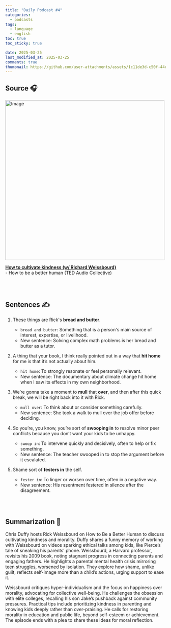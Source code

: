 ```yaml
---
title: "Daily Podcast #4"
categories:
  - podcasts
tags:
  - language
  - english
toc: true
toc_sticky: true

date: 2025-03-25
last_modified_at: 2025-03-25
comments: true
thumbnail: https://github.com/user-attachments/assets/1c11de3d-c50f-44e9-b0cc-c06b6f8bd7f1
---
```


## Source 🎧
<img width="500" alt="Image" src="https://github.com/user-attachments/assets/5ecb3db4-5ad6-489a-abe8-e1cba45fda2d" />
<br>

 [**How to cultivate kindness (w/ Richard Weissbourd)**](https://www.ted.com/podcasts/how-to-cultivate-kindness-transcript)  <br>
 \- How to be a better human (TED Audio Collective)

<br><br>

## Sentences ✍️

1. These things are Rick's **bread and butter**.
    - `bread and butter`: Something that is a person's main source of interest, expertise, or livelihood.
    - New sentence: Solving complex math problems is her bread and butter as a tutor.

 
2. A thing that your book, I think really pointed out in a way that **hit home** for me is that it’s not actually about him.
    - `hit home`: To strongly resonate or feel personally relevant.
    - New sentence: The documentary about climate change hit home when I saw its effects in my own neighborhood.

 
3. We’re gonna take a moment to **mull** that **over**, and then after this quick break, we will be right back into it with Rick.
    - `mull over`: To think about or consider something carefully.
    - New sentence: She took a walk to mull over the job offer before deciding.
 

4. So you’re, you know, you’re sort of **swooping in** to resolve minor peer conflicts because you don’t want your kids to be unhappy.
    - `swoop in`: To intervene quickly and decisively, often to help or fix something.
    - New sentence: The teacher swooped in to stop the argument before it escalated.

 
5. Shame sort of **festers in** the self.
    - `fester in`: To linger or worsen over time, often in a negative way.
    - New sentence: His resentment festered in silence after the disagreement.

<br><br>

## Summarization 👀

Chris Duffy hosts Rick Weissbourd on How to Be a Better Human to discuss cultivating kindness and morality. 
Duffy shares a funny memory of working with Weissbourd on videos sparking ethical talks among kids, like Pierce’s tale of sneaking his parents’ phone. Weissbourd, a Harvard professor, revisits his 2009 book, noting stagnant progress in connecting parents and engaging fathers. 
He highlights a parental mental health crisis mirroring teen struggles, worsened by isolation. 
They explore how shame, unlike guilt, reflects self-image more than a child’s actions, urging support to ease it. 

Weissbourd critiques hyper-individualism and the focus on happiness over morality, advocating for collective well-being. He challenges the obsession with elite colleges, recalling his son Jake’s pushback against community pressures. 
Practical tips include prioritizing kindness in parenting and knowing kids deeply rather than over-praising. 
He calls for restoring morality in education and public life, beyond self-esteem or achievement. The episode ends with a plea to share these ideas for moral reflection.
<br><br>